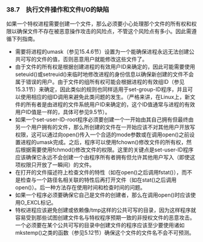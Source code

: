 ### 38.7　执行文件操作和文件I/O的缺陷

如果一个特权进程需要创建一个文件，那么必须要小心处理那个文件的所有权和权限以确保文件不存在被恶意操作攻击的风险点，不管这个风险点有多小。因此需遵循下列指南。

+ 需要将进程的umask（参见15.4.6节）设置为一个能确保进程永远无法创建公共可写的文件的值，否则恶意用户就能修改这些文件了。
+ 由于文件的所有权是根据创建进程的有效用户ID来确定的，因此可能需要使用seteuid()或setreuid()来临时地修改进程的身份信息以确保新创建的文件不会属于错误的用户。由于文件的组所有权可能会根据进程的有效组ID（参见15.3.1节）来确定，因此类似的规则也同样适用于set-group-ID程序，并且可以使用相应的组ID调用来避免此类问题的发生。（严格来讲，在Linux上，新文件的所有者是由进程的文件系统用户ID来确定的，这个ID值通常与进程的有效用户ID值是一样的，具体可参见9.5节）。
+ 如果一个set-user-ID-root程序必须要创建一个一开始由其自己拥有但最终由另一个用户拥有的文件，那么所创建的文件在一开始应该不对其他用户开放写权限，这可以通过向open()传入一个合适的mode参数或在调用open()之前设置进程的umask完成。之后，程序可以使用fchown()修改文件的所有权，然后根据需要使用fchmod()修改文件的权限。这里的关键点是set-user-ID程序应该确保它永远不会创建一个由程序所有者拥有但允许其他用户写入（即使这项权限只开放了一瞬间）的文件。
+ 在打开的文件描述符上检查文件的特性（如在open()之后调用fstat()），而不是检查与一个路径名相关联的特性后再打开文件（如在stat()之后调用open()）。后一种方法存在使用时间和检查时间的问题。
+ 如果一个程序必须要确保它自己是文件的创建者，那么在调用open()时应该使用O_EXCL标记。
+ 特权进程应该避免创建或依赖像/tmp这样的公共可写的目录，因为这样程序就容易受到那些试图创建文件名与特权程序预期一致的非授权文件的恶意攻击。一个必须要在某个公共可写的目录中创建文件的程序应该至少要使用诸如mkstemp()之类的函数（参见5.12节）确保这个文件的文件名不会不可预测。

